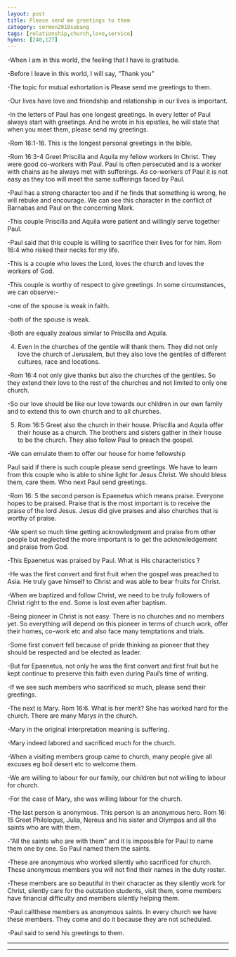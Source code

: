 ```yaml
---
layout: post
title: Please send me greetings to them
category: sermon2018subang
tags: [relationship,church,love,service]
hymns: [240,127]
---
```

-When I am in this world, the feeling that I have is gratitude. 

-Before I leave in this world, I will say, “Thank you”

-The topic for mutual exhortation is Please send me greetings to them. 

-Our lives have love and friendship and relationship in our lives is important.

-In the letters of Paul has one longest greetings. In every letter of Paul always start with greetings. And he wrote in his epistles, he will state that when you meet them, please send my greetings. 

-Rom 16:1-16. This is the longest personal greetings in the bible. 

-Rom 16:3-4 Greet Priscilla and Aquila my fellow workers in Christ. They were good co-workers with Paul. Paul is often persecuted and is a worker with chains as he always met with sufferings. As co-workers of Paul it is not easy as they too will meet the same sufferings faced by Paul. 

-Paul has a strong character too and if he finds that something is wrong, he will rebuke and encourage. We can see this character in the conflict of Barnabas and Paul on the concerning Mark. 

-This couple Priscilla and Aquila were patient and willingly serve together Paul. 

-Paul said that this couple is willing to sacrifice their lives for for him. Rom 16:4 who risked their necks for my life.

-This is a couple who loves the Lord, loves the church and loves the workers of God. 

-This couple is worthy of respect to give greetings. 
In some circumstances, we can observe:-

-one of the spouse is weak in faith. 

-both of the spouse is weak.

-Both are equally zealous similar to Priscilla and Aquila. 

4) Even in the churches of the gentile will thank them. They did not only love the church of Jerusalem, but they also love the gentiles of different cultures, race and locations. 

-Rom 16:4 not only give thanks but also the churches of the gentiles. So they extend their love to the rest of the churches and not limited to only one church. 

-So our love should be like our love towards our children in our own family and to extend this to own church and to all churches. 

5) Rom 16:5 Greet also the church in their house. Priscilla and Aquila offer their house as a church. The brothers and sisters gather in their house to be the church. They also follow Paul to preach the gospel. 

-We can emulate them to offer our house for home fellowship

Paul said if there is such couple please send greetings. We have to learn from this couple who is able to shine light for Jesus Christ. We should bless them, care them. 
Who next Paul send greetings. 

-Rom 16: 5 the second person is Epaenetus which means praise. Everyone hopes to be praised. Praise that is the most important is to receive the praise of the lord Jesus. Jesus did give praises and also churches that is worthy of praise. 

-We spent so much time getting acknowledgment and praise from other people but neglected the more important is to get the acknowledgement and praise from God. 

-This Epaenetus was praised by Paul. What is His characteristics ?

-He was the first convert and first fruit when the gospel was preached to Asia. He truly gave himself to Christ and was able to bear fruits for Christ.  

-When we baptized and follow Christ, we need to be truly followers of Christ right to the end. Some is lost even after baptism. 

-Being pioneer in Christ is not easy. There is no churches and no members yet. So everything will depend on this pioneer in terms of church work, offer their homes, co-work etc and also face many temptations and trials. 

-Some first convert fell because of pride thinking as pioneer that they should be respected and be elected as leader. 

-But for Epaenetus, not only he was the first convert and first fruit but he kept continue to preserve this faith even during Paul’s time of writing. 

-If we see such members who sacrificed so much, please send their greetings. 

-The next is Mary. Rom 16:6. What is her merit? She has worked hard for the church. There are many Marys in the church. 

-Mary in the original interpretation meaning is suffering. 

-Mary indeed labored and sacrificed much for the church. 

-When a visiting members group came to church, many people give all excuses eg boil desert etc to welcome them. 

-We are willing to labour for our family, our children but not willing to labour for church. 

-For the case of Mary, she was willing labour for the church. 

-The last person is anonymous. This person is an anonymous hero. Rom 16: 15 Greet Philologus, Julia, Nereus and his sister and Olympas and all the saints who are with them. 

-“All the saints who are with them” and it is impossible for Paul to name them one by one. So Paul named them the saints. 

-These are anonymous who worked silently who sacrificed for church. These anonymous members you will not find their names in the duty roster. 

-These members are so beautiful in their character as they silently work for Christ, silently care for the outstation students, visit them, some members have financial difficulty and members silently helping them. 

-Paul callthese members as anonymous saints. In every church we have these members. They come and do it because they are not scheduled. 

-Paul said to send his greetings to them. 



----
****
